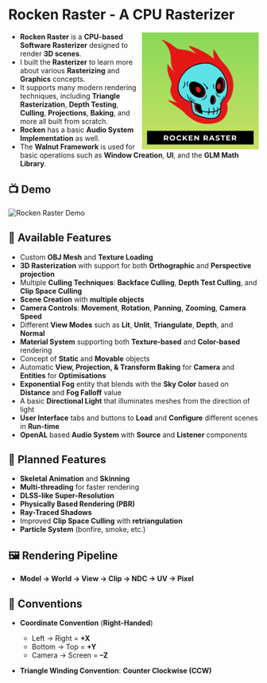 # **Rocken Raster - A CPU Rasterizer**

<img align="right" alt="Coding" width="235" src="RockenRaster/Assets/Others/logo.png">

* **Rocken Raster** is a **CPU-based Software Rasterizer** designed to render **3D scenes**.
* I built the **Rasterizer** to learn more about various **Rasterizing** and **Graphics** concepts.
* It supports many modern rendering techniques, including **Triangle Rasterization**, **Depth Testing**, **Culling**, **Projections**, **Baking**, and more all built from scratch.
* **Rocken** has a basic **Audio System Implementation** as well.
* The **Walnut Framework** is used for basic operations such as **Window Creation**, **UI**, and the **GLM Math Library**.

## 📺 **Demo**

![Rocken Raster Demo](RockenRaster/Assets/Others/demogif.gif)

## 🐉 **Available Features**

- Custom **OBJ Mesh** and **Texture Loading**  
- **3D Rasterization** with support for both **Orthographic** and **Perspective projection**  
- Multiple **Culling Techniques**: **Backface Culling**, **Depth Test Culling**, and **Clip Space Culling**  
- **Scene Creation** with **multiple objects**  
- **Camera Controls**: **Movement**, **Rotation**, **Panning**, **Zooming**, **Camera Speed**
- Different **View Modes** such as **Lit**, **Unlit**, **Triangulate**, **Depth**, and **Normal**  
- **Material System** supporting both **Texture-based** and **Color-based** rendering  
- Concept of **Static** and **Movable** objects  
- Automatic **View, Projection, & Transform Baking** for **Camera** and **Entities** for **Optimisations**  
- **Exponential Fog** entity that blends with the **Sky Color** based on **Distance** and **Fog Falloff** value
- A basic **Directional Light** that illuminates meshes from the direction of light
- **User Interface** tabs and buttons to **Load** and **Configure** different scenes in **Run-time**
- **OpenAL** based **Audio System** with **Source** and **Listener** components

## 🚧 **Planned Features**

- **Skeletal Animation** and **Skinning**
- **Multi-threading** for faster rendering
- **DLSS-like Super-Resolution**
- **Physically Based Rendering (PBR)**
- **Ray-Traced Shadows**
- Improved **Clip Space Culling** with **retriangulation**
- **Particle System** (bonfire, smoke, etc.)

## 🖼️ **Rendering Pipeline**
   - **Model → World → View → Clip → NDC → UV → Pixel**
 
## 🧭 **Conventions**

- **Coordinate Convention** (**Right-Handed**)  
   - Left → Right = **+X**  
   - Bottom → Top = **+Y**  
   - Camera → Screen = **–Z**

- **Triangle Winding Convention**: **Counter Clockwise (CCW)**
